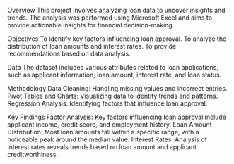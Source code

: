 Overview
This project involves analyzing loan data to uncover insights and trends. The analysis was performed using Microsoft Excel and aims to provide actionable insights for financial decision-making.

Objectives
To identify key factors influencing loan approval.
To analyze the distribution of loan amounts and interest rates.
To provide recommendations based on data analysis.

Data
The dataset includes various attributes related to loan applications, such as applicant information, loan amount, interest rate, and loan status.

Methodology
Data Cleaning: Handling missing values and incorrect entries.
Pivot Tables and Charts: Visualizing data to identify trends and patterns.
Regression Analysis: Identifying factors that influence loan approval.

Key Findings
Factor Analysis: Key factors influencing loan approval include applicant income, credit score, and employment history.
Loan Amount Distribution: Most loan amounts fall within a specific range, with a noticeable peak around the median value.
Interest Rates: Analysis of interest rates reveals trends based on loan amount and applicant creditworthiness.
